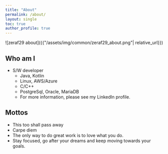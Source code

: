 ```yaml
---
title: "About"
permalink: /about/
layout: single
toc: true
author_profile: true
---
```

![zeraf29 about]({{"/assets/img/common/zeraf29_about.png"| relative_url}})

## Who am I 
   - S/W developer
     - Java, Kotlin
     - Linux, AWS/Azure
     - C/C++
     - PostgreSql, Oracle, MariaDB
     - For more information, please see my LinkedIn profile.

## Mottos
   - This too shall pass away 
   - Carpe diem
   - The only way to do great work is to love what you do.
   - Stay focused, go after your dreams and keep moving towards your goals.